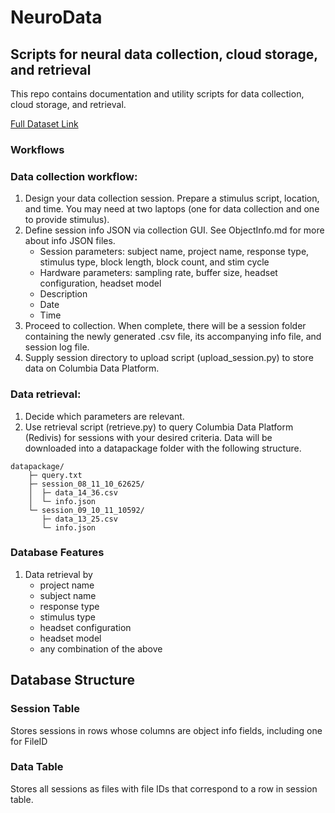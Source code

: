 # NeuroData
## Scripts for neural data collection, cloud storage, and retrieval
This repo contains documentation and utility scripts for data collection, cloud storage, and retrieval.

[Full Dataset Link](https://redivis.com/workspace/datasets/5e8n-ctqvm09q7)

### **Workflows**

### Data collection workflow:
1. Design your data collection session. Prepare a stimulus script, location, and time. You may need at two laptops (one for data collection and one to provide stimulus).
2. Define session info JSON via collection GUI. See ObjectInfo.md for more about info JSON files.
    - Session parameters: subject name, project name, response type, stimulus type, block length, block count, and stim cycle
    - Hardware parameters: sampling rate, buffer size, headset configuration, headset model
    - Description
    - Date
    - Time
3. Proceed to collection. When complete, there will be a session folder containing the newly generated .csv file, its accompanying info file, and session log file.
4. Supply session directory to upload script (upload_session.py) to store data on Columbia Data Platform.

### Data retrieval:
1. Decide which parameters are relevant.
1. Use retrieval script (retrieve.py) to query Columbia Data Platform (Redivis) for sessions with your desired criteria. Data will be downloaded into a datapackage folder with the following structure.

```
datapackage/
    ├─ query.txt
    ├─ session_08_11_10_62625/
    │  ├─ data_14_36.csv
    │  └─ info.json
    └─ session_09_10_11_10592/
       ├─ data_13_25.csv
       └─ info.json
```

### Database Features
1. Data retrieval by
    - project name
    - subject name
    - response type
    - stimulus type
    - headset configuration
    - headset model
    - any combination of the above

## Database Structure
### Session Table
Stores sessions in rows whose columns are object info fields, including one for FileID

### Data Table
Stores all sessions as files with file IDs that correspond to a row in session table.
